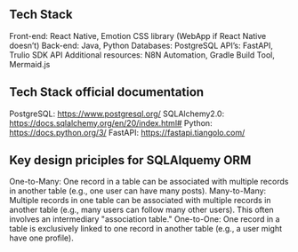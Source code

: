 ## Tech Stack

Front-end: React Native, Emotion CSS library (WebApp if React Native doesn’t)
Back-end: Java, Python
Databases: PostgreSQL
API’s: FastAPI, Trulio SDK API
Additional resources: N8N Automation, Gradle Build Tool, Mermaid.js

## Tech Stack official documentation

PostgreSQL: https://www.postgresql.org/
SQLAlchemy2.0: https://docs.sqlalchemy.org/en/20/index.html#
Python: https://docs.python.org/3/
FastAPI: https://fastapi.tiangolo.com/

## Key design priciples for SQLAlquemy ORM

One-to-Many: One record in a table can be associated with multiple records in another table (e.g., one user can have many posts).
Many-to-Many: Multiple records in one table can be associated with multiple records in another table (e.g., many users can follow many other users). This often involves an intermediary "association table."
One-to-One: One record in a table is exclusively linked to one record in another table (e.g., a user might have one profile).
